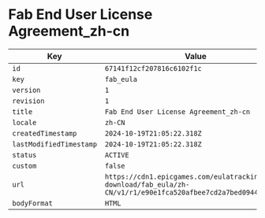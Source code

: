 # Fab End User License Agreement_zh-cn

| Key | Value |
| --- | ----- |
| `id` | `67141f12cf207816c6102f1c` |
| `key` | `fab_eula` |
| `version` | `1` |
| `revision` | `1` |
| `title` | `Fab End User License Agreement_zh-cn` |
| `locale` | `zh-CN` |
| `createdTimestamp` | `2024-10-19T21:05:22.318Z` |
| `lastModifiedTimestamp` | `2024-10-19T21:05:22.318Z` |
| `status` | `ACTIVE` |
| `custom` | `false` |
| `url` | `https://cdn1.epicgames.com/eulatracking-download/fab_eula/zh-CN/v1/r1/e90e1fca520afbee7cd2a7bed094473d.pdf` |
| `bodyFormat` | `HTML` |
